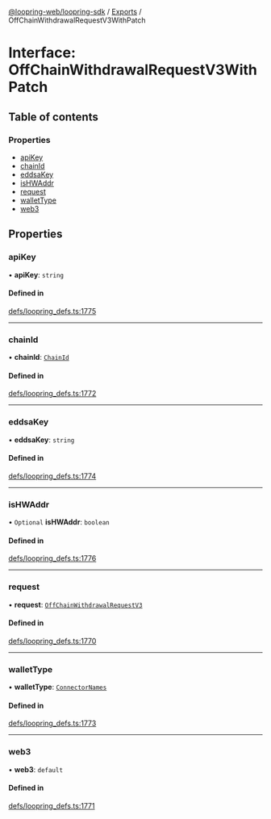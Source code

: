 [@loopring-web/loopring-sdk](../README.md) / [Exports](../modules.md) / OffChainWithdrawalRequestV3WithPatch

# Interface: OffChainWithdrawalRequestV3WithPatch

## Table of contents

### Properties

- [apiKey](OffChainWithdrawalRequestV3WithPatch.md#apikey)
- [chainId](OffChainWithdrawalRequestV3WithPatch.md#chainid)
- [eddsaKey](OffChainWithdrawalRequestV3WithPatch.md#eddsakey)
- [isHWAddr](OffChainWithdrawalRequestV3WithPatch.md#ishwaddr)
- [request](OffChainWithdrawalRequestV3WithPatch.md#request)
- [walletType](OffChainWithdrawalRequestV3WithPatch.md#wallettype)
- [web3](OffChainWithdrawalRequestV3WithPatch.md#web3)

## Properties

### apiKey

• **apiKey**: `string`

#### Defined in

[defs/loopring_defs.ts:1775](https://github.com/Loopring/loopring_sdk/blob/31597d7/src/defs/loopring_defs.ts#L1775)

___

### chainId

• **chainId**: [`ChainId`](../enums/ChainId.md)

#### Defined in

[defs/loopring_defs.ts:1772](https://github.com/Loopring/loopring_sdk/blob/31597d7/src/defs/loopring_defs.ts#L1772)

___

### eddsaKey

• **eddsaKey**: `string`

#### Defined in

[defs/loopring_defs.ts:1774](https://github.com/Loopring/loopring_sdk/blob/31597d7/src/defs/loopring_defs.ts#L1774)

___

### isHWAddr

• `Optional` **isHWAddr**: `boolean`

#### Defined in

[defs/loopring_defs.ts:1776](https://github.com/Loopring/loopring_sdk/blob/31597d7/src/defs/loopring_defs.ts#L1776)

___

### request

• **request**: [`OffChainWithdrawalRequestV3`](OffChainWithdrawalRequestV3.md)

#### Defined in

[defs/loopring_defs.ts:1770](https://github.com/Loopring/loopring_sdk/blob/31597d7/src/defs/loopring_defs.ts#L1770)

___

### walletType

• **walletType**: [`ConnectorNames`](../enums/ConnectorNames.md)

#### Defined in

[defs/loopring_defs.ts:1773](https://github.com/Loopring/loopring_sdk/blob/31597d7/src/defs/loopring_defs.ts#L1773)

___

### web3

• **web3**: `default`

#### Defined in

[defs/loopring_defs.ts:1771](https://github.com/Loopring/loopring_sdk/blob/31597d7/src/defs/loopring_defs.ts#L1771)
